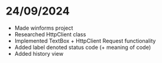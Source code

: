 ﻿# 24/09/2024
- Made winforms project
- Researched HttpClient class
- Implemented TextBox + HttpClient Request functionality
- Added label denoted status code (+ meaning of code)
- Added history view